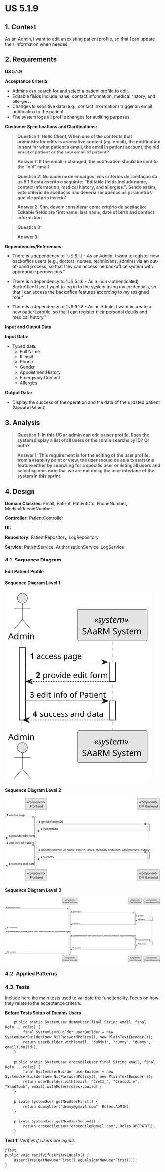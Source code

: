 # US 5.1.9


## 1. Context

As an Admin, I want to edit an existing patient profile, so that I can update their information when needed.

## 2. Requirements

**US 5.1.9** 

**Acceptance Criteria:** 

- Admins can search for and select a patient profile to edit.
- Editable fields include name, contact information, medical history, and allergies. 
- Changes to sensitive data (e.g., contact information) trigger an email notification to the patient. 
- The system logs all profile changes for auditing purposes.

**Customer Specifications and Clarifications:**

> **Question 1: Hello Client, When one of the contents that administrator edits is a sensitive content (eg. email), the notification is sent for what patient's email, the email in patient account, the old email of patient or the new email of patient?**
> 
> **Answer 1: If the email is changed, the notification should be sent to the "old" email** 

> **Question 2: No caderno de encargos, nos critérios de aceitação da us 5.1.9 está escrito o seguinte: "Editable fields include name, contact information, medical history, and allergies.". Sendo assim, este critério de aceitação não deveria ser apenas os parâmetros que ele próprio inseriu?**
>
> **Answer 2: Sim. devem considerar como critério de aceitação: Editable fields are first name, last name, date of birth and contact information**

> **Question 3:**
>
> **Answer 3:** 

**Dependencies/References:**

* There is a dependency to "US 5.1.1 - As an Admin, I want to register new backoffice users (e.g., doctors, nurses, technicians, admins) via an out-of-band process, so that they can access the backoffice system with appropriate permissions."

* There is a dependency to "US 5.1.6 - As a (non-authenticated) Backoffice User, I want to log in to the system using my credentials, so that I can access the backoffice features according to my assigned role."

* There is a dependency to "US 5.1.8 - As an Admin, I want to create a new patient profile, so that I can register their personal details and medical history."



**Input and Output Data**

**Input Data:**

* Typed data:
  * Full Name
  * E-mail
  * Phone
  * Gender
  * AppointmentHistory
  * Emergency Contact
  * Allergies


**Output Data:**
* Display the success of the operation and the data of the updated patient (Update Patient)


## 3. Analysis


> **Question 1: In this US an admin can edit a user profile. Does the system display a list of all users or the admin searchs by ID? Or both?**
>
> **Answer 1: This requirement is for the editing of the user profile. from a usability point of view, the user should be able to start this feature either by searching for a specific user or listing all users and selecting one. note that we are not doing the user interface of the system in this sprint.**


[//]: # (### 3.1. Domain Model)

[//]: # (![sub domain model]&#40;us1000-sub-domain-model.svg&#41;)

## 4. Design

[//]: # (TODO: Devido à sensative data fazer algo a mais  ?)

**Domain Class/es:** Email, Patient, PatientDto, PhoneNumber, MedicalRecordNumber

**Controller:** PatientController

**UI:**

**Repository:**	PatientRepository, LogRepository

**Service:** PatientService, AuthorizationService, LogService



### 4.1. Sequence Diagram

#### Edit Patient Profile

**Sequence Diagram Level 1**

![Sequence Diagram Level 1](sequence-diagram-1.svg "Actor and System")

**Sequence Diagram Level 2**

![Sequence Diagram Level 2](sequence-diagram-2.svg "FrontEnd and BackEnd")

**Sequence Diagram Level 3**

![Sequence Diagram Level 3](sequence-diagram-3.svg "Edit Patient Profile")


[//]: # (TODO: Necessario fazer algo ?)
### 4.2. Applied Patterns

### 4.3. Tests

Include here the main tests used to validate the functionality. Focus on how they relate to the acceptance criteria.



**Before Tests** **Setup of Dummy Users**

```
    public static SystemUser dummyUser(final String email, final Role... roles) {
        final SystemUserBuilder userBuilder = new SystemUserBuilder(new NilPasswordPolicy(), new PlainTextEncoder());
        return userBuilder.with(email, "duMMy1", "dummy", "dummy", email).build();
    }

    public static SystemUser crocodileUser(final String email, final Role... roles) {
        final SystemUserBuilder userBuilder = new SystemUserBuilder(new NilPasswordPolicy(), new PlainTextEncoder());
        return userBuilder.with(email, "CroC1_", "Crocodile", "SandTomb", email).withRoles(roles).build();
    }

    private SystemUser getNewUserFirst() {
        return dummyUser("dummy@gmail.com", Roles.ADMIN);
    }

    private SystemUser getNewUserSecond() {
        return crocodileUser("crocodile@gmail.com", Roles.OPERATOR);
    }

```

**Test 1:** *Verifies if Users are equals*


```
@Test
public void verifyIfUsersAreEquals() {
    assertTrue(getNewUserFirst().equals(getNewUserFirst()));
}
````


[//]: # (## 5. Implementation)

[//]: # ()
[//]: # ()
[//]: # (### Methods in the ListUsersController)

[//]: # (* **Iterable<SystemUser> filteredUsersOfBackOffice&#40;&#41;**  this method filters to list all backoffice users)

[//]: # ()
[//]: # ()
[//]: # ()
[//]: # (### Methods in the AddUsersController)

[//]: # ()
[//]: # (* **Role[] getRoleTypes&#40;&#41;** this method list the roles to choose for the User)

[//]: # ()
[//]: # (* **SystemUser addUser&#40;final String email, final String password, final String firstName,)

[//]: # (  final String lastName, final Set<Role> roles, final Calendar createdOn&#41;**  this method send the information to create the User.)

[//]: # ()
[//]: # (* **String generatePassword&#40;&#41;** this method automatically generate a password for the User. )

[//]: # ()
[//]: # ()
[//]: # ()
[//]: # (### Methods in the DeactivateUsersController)

[//]: # ()
[//]: # (* **Iterable<SystemUser> activeUsers&#40;&#41;** this method list all the activated Users. )

[//]: # ()
[//]: # (* **Iterable<SystemUser> deactiveUsers&#40;&#41;** this method list all the deactivated Users.)

[//]: # ()
[//]: # (* **SystemUser activateUser&#40;final SystemUser user&#41;** this method activate the chosen User.)

[//]: # ()
[//]: # (* **SystemUser deactivateUser&#40;final SystemUser user&#41;** this method deactivate the chosen User. )

[//]: # ()
[//]: # ()
[//]: # (## 6. Integration/Demonstration)



[//]: # (## 7. Observations)

[//]: # ()
[//]: # (*This section should be used to include any content that does not fit any of the previous sections.*)

[//]: # ()
[//]: # (*The team should present here, for instance, a critical perspective on the developed work including the analysis of alternative solutions or related works*)

[//]: # ()
[//]: # (*The team should include in this section statements/references regarding third party works that were used in the development this work.*)